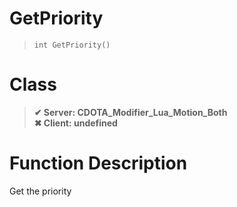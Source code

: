 # GetPriority
> `int GetPriority()`
# Class
> __✔ Server: CDOTA_Modifier_Lua_Motion_Both__  
> __✖ Client: undefined__  
# Function Description
Get the priority
